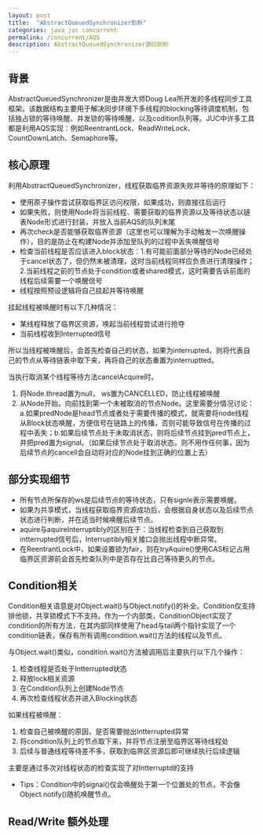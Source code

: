 ```yaml
---
layout: post
title:  "AbstractQueuedSynchronizer剖析"
categories: java juc concurrent
permalink: /concurrent/AQS
description: AbstractQueuedSynchronizer源码剖析
---
```


## 背景
AbstractQueuedSynchronizer是由并发大师Doug Lea所开发的多线程同步工具框架。该数据结构主要用于解决同步环境下多线程的blocking等待调度机制，包括独占锁的等待唤醒、并发锁的等待唤醒、以及codition队列等。JUC中许多工具都是利用AQS实现：例如ReentrantLock、ReadWriteLock、CountDownLatch、Semaphore等。

## 核心原理

利用AbstractQueuedSynchronizer，线程获取临界资源失败并等待的原理如下：

* 使用原子操作尝试获取临界区访问权限，如果成功，则直接往后运行
* 如果失败，则使用Node将当前线程、需要获取的临界资源以及等待状态以链表Node形式进行封装，并放入当前AQS的队列末尾
* 再次check是否能够获取临界资源（这里也可以理解为手动触发一次唤醒操作），目的是防止在构建Node并添加至队列的过程中丢失唤醒信号
* 检查当前线程是否应该进入block状态：1.有可能前面部分等待的Node已经处于cancel状态了，但仍然未被清理，这时当前线程同样应负责进行清理操作；2.当前线程之前的节点处于condition或者shared模式，这时需要告诉前面的线程后续需要一个唤醒信号
* 线程按照预设逻辑将自己挂起并等待唤醒

挂起线程被唤醒时有以下几种情况：

* 某线程释放了临界区资源，唤起当前线程尝试进行抢夺
* 当前线程收到Interrupted信号

所以当线程被唤醒后，会首先检查自己的状态，如果为interrupted，则将代表自己的节点从等待链表中取下来，再将自己的状态重置为interruptted。

当执行取消某个线程等待方法cancelAcquire时。

1. 将Node.thread置为null， ws置为CANCELLED，防止线程被唤醒
2. 从Node开始，向前找到第一个未被取消的节点Node。这里需要分情况讨论：a.如果predNode是head节点或者处于需要传播的模式，就需要将node线程从Block状态唤醒，方便信号在链路上的传播，否则可能导致信号在传播的过程中丢失；b.如果后续节点处于未取消状态，则将后续节点挂到pred节点上，并把pred置为signal。（如果后续节点处于取消状态，则不用作任何事，因为后续节点的cancell会自动将对应的Node挂到正确的位置上去）

## 部分实现细节

* 所有节点所保存的ws是后续节点的等待状态，只有signle表示需要唤醒。
* 如果为共享模式，当线程获取临界资源成功后，会根据自身状态以及后续节点状态进行判断，并在适当时候唤醒后续节点。
* aquire与aquireInterruptibly的区别在于：当线程检查到自己获取到intterrupted信号后，Interruptibly相关接口会抛出线程中断异常。
* 在ReentrantLock中，如果设置锁为fair，则在tryAquire()使用CAS标记占用临界区资源前会首先检查队列中是否存在比自己等待更久的节点。


## Condition相关

Condition相关语意是对Object.wait()与Object.notify()的补全。Condition仅支持排他锁，共享锁模式下不支持。作为一个内部类，ConditionObject实现了condition的所有方法，在其内部同样使用了head与tail两个指针实现了一个condition链表，保存有所有调用condition.wait()方法的线程以及节点。

与Object.wait()类似，condition.wait()方法被调用后主要执行以下几个操作：

1. 检查线程是否处于Intterrupted状态
2. 释放lock相关资源
3. 在Condition队列上创建Node节点
4. 再次检查线程状态并进入Blocking状态

如果线程被唤醒：

1. 检查自己被唤醒的原因，是否需要抛出Intterrupted异常
2. 将condition队列上的节点取下来，并将节点注册至临界区等待线程处
3. 后续与普通线程等待差不多，获取到临界区资源后即可继续执行后续逻辑

主要是通过多次对线程状态的检查实现了对Intterruptd的支持

* Tips：Condition中的signal()仅会唤醒处于第一个位置处的节点，不会像Object.notify()随机唤醒节点。

## Read/Write 额外处理
